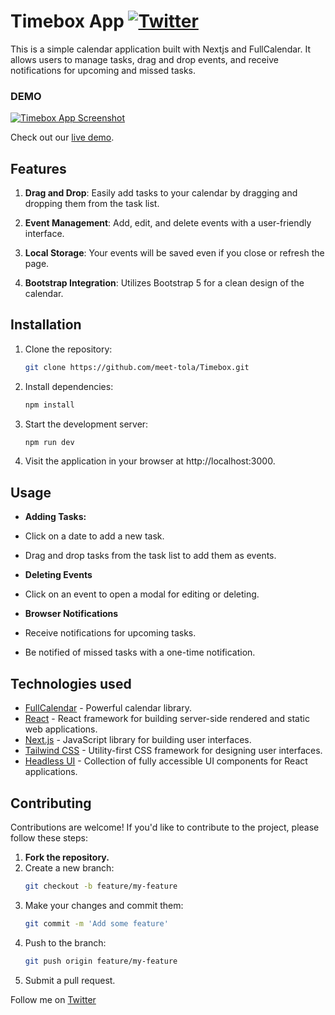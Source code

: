 # Timebox App [![Twitter](https://img.shields.io/twitter/url/https/twitter.com/cloudposse.svg?style=social&label=Follow%20%40tola)](https://twitter.com/meet-tola)


This is a simple calendar application built with Nextjs and FullCalendar. It allows users to manage tasks, drag and drop events, and receive notifications for upcoming and missed tasks.


### DEMO

[![Timebox App Screenshot](/my-app/app/assets/Screenshot%20(78).png)](https://linktree-clone-link-hub.vercel.app/)

Check out our [live demo](https://linktree-clone-link-hub.vercel.app/).

## Features

1. **Drag and Drop**: Easily add tasks to your calendar by dragging and dropping them from the task list.

2. **Event Management**: Add, edit, and delete events with a user-friendly interface.

3. **Local Storage**: Your events will be saved even if you close or refresh the page.

4. **Bootstrap Integration**: Utilizes Bootstrap 5 for a clean design of the calendar.

## Installation

1. Clone the repository:
   ```bash
   git clone https://github.com/meet-tola/Timebox.git

2. Install dependencies:
   ```bash
   npm install  

3. Start the development server:
   ```bash
   npm run dev

4. Visit the application in your browser at http://localhost:3000.
  
   
## Usage

- **Adding Tasks:**
 - Click on a date to add a new task.
 - Drag and drop tasks from the task list to add them as events.

- **Deleting Events**
 - Click on an event to open a modal for editing or deleting.
 
- **Browser Notifications**
 - Receive notifications for upcoming tasks.
 - Be notified of missed tasks with a one-time notification.

## Technologies used

- [FullCalendar](https://fullcalendar.io/) - Powerful calendar library.
- [React](https://react.org/) - React framework for building server-side rendered and static web applications.
- [Next.js](https://next.org/) - JavaScript library for building user interfaces.
- [Tailwind CSS](https://tailwindcss.com/) - Utility-first CSS framework for designing user interfaces.
- [Headless UI](https://headlessui.com) - Collection of fully accessible UI components for React applications.

 ## Contributing

Contributions are welcome! If you'd like to contribute to the project, please follow these steps:

1. **Fork the repository.**
2. Create a new branch: 
   ```bash
   git checkout -b feature/my-feature
3. Make your changes and commit them:
    ```bash
    git commit -m 'Add some feature'
4. Push to the branch:
    ```bash
    git push origin feature/my-feature
5. Submit a pull request.


Follow me on [Twitter](http://twitter/meet-tola)

